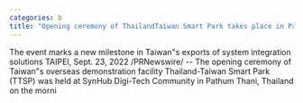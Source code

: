 ```yaml
---
categories: b
title: "Opening ceremony of ThailandTaiwan Smart Park takes place in Pathum Thani Thailand"
---
```

The event marks a new milestone in Taiwan"s exports of system integration solutions  TAIPEI, Sept. 23, 2022 /PRNewswire/ -- The opening ceremony of Taiwan"s overseas demonstration facility Thailand-Taiwan Smart Park (TTSP) was held at SynHub Digi-Tech Community in Pathum Thani, Thailand on the morni